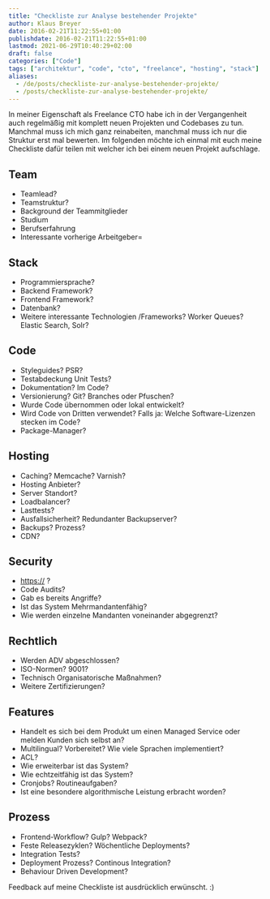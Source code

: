 ```yaml
---
title: "Checkliste zur Analyse bestehender Projekte"
author: Klaus Breyer
date: 2016-02-21T11:22:55+01:00
publishdate: 2016-02-21T11:22:55+01:00
lastmod: 2021-06-29T10:40:29+02:00
draft: false
categories: ["Code"]
tags: ["architektur", "code", "cto", "freelance", "hosting", "stack"]
aliases:
  - /de/posts/checkliste-zur-analyse-bestehender-projekte/
  - /posts/checkliste-zur-analyse-bestehender-projekte/
---
```


In meiner Eigenschaft als Freelance CTO habe ich in der Vergangenheit auch regelmäßig mit komplett neuen Projekten und Codebases zu tun. Manchmal muss ich mich ganz reinabeiten, manchmal muss ich nur die Struktur erst mal bewerten. Im folgenden möchte ich einmal mit euch meine Checkliste dafür teilen mit welcher ich bei einem neuen Projekt aufschlage.

## Team

- Teamlead?
- Teamstruktur?
- Background der Teammitglieder
- Studium
- Berufserfahrung
- Interessante vorherige Arbeitgeber=

## Stack

- Programmiersprache?
- Backend Framework?
- Frontend Framework?
- Datenbank?
- Weitere interessante Technologien /Frameworks? Worker Queues? Elastic Search, Solr?

## Code

- Styleguides? PSR?
- Testabdeckung Unit Tests?
- Dokumentation? Im Code?
- Versionierung? Git? Branches oder Pfuschen?
- Wurde Code übernommen oder lokal entwickelt?
- Wird Code von Dritten verwendet? Falls ja: Welche Software-Lizenzen stecken im Code?
- Package-Manager?

## Hosting

- Caching? Memcache? Varnish?
- Hosting Anbieter?
- Server Standort?
- Loadbalancer?
- Lasttests?
- Ausfallsicherheit? Redundanter Backupserver?
- Backups? Prozess?
- CDN?

## Security

- <https://> ?
- Code Audits?
- Gab es bereits Angriffe?
- Ist das System Mehrmandantenfähig?
- Wie werden einzelne Mandanten voneinander abgegrenzt?

## Rechtlich

- Werden ADV abgeschlossen?
- ISO-Normen? 9001?
- Technisch Organisatorische Maßnahmen?
- Weitere Zertifizierungen?

## Features

- Handelt es sich bei dem Produkt um einen Managed Service oder melden Kunden sich selbst an?
- Multilingual? Vorbereitet? Wie viele Sprachen implementiert?
- ACL?
- Wie erweiterbar ist das System?
- Wie echtzeitfähig ist das System?
- Cronjobs? Routineaufgaben?
- Ist eine besondere algorithmische Leistung erbracht worden?

## Prozess

- Frontend-Workflow? Gulp? Webpack?
- Feste Releasezyklen? Wöchentliche Deployments?
- Integration Tests?
- Deployment Prozess? Continous Integration?
- Behaviour Driven Development?

Feedback auf meine Checkliste ist ausdrücklich erwünscht. :)
